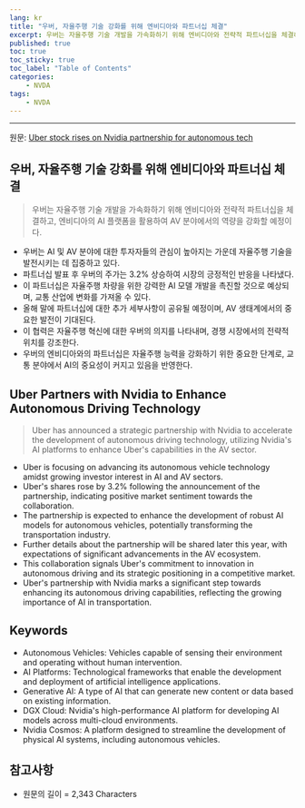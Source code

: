 ```yaml
---
lang: kr
title: "우버, 자율주행 기술 강화를 위해 엔비디아와 파트너십 체결"
excerpt: 우버는 자율주행 기술 개발을 가속화하기 위해 엔비디아와 전략적 파트너십을 체결하고, 엔비디아의 AI 플랫폼을 활용하여 AV 분야에서의 역량을 강화할 예정이다.
published: true
toc: true
toc_sticky: true
toc_label: "Table of Contents"
categories:
    - NVDA
tags:
    - NVDA
---
```


---

  원문: [Uber stock rises on Nvidia partnership for autonomous tech](https://www.investing.com/news/stock-market-news/uber-stock-rises-on-nvidia-partnership-for-autonomous-tech-93CH-3800022)

## 우버, 자율주행 기술 강화를 위해 엔비디아와 파트너십 체결

> 우버는 자율주행 기술 개발을 가속화하기 위해 엔비디아와 전략적 파트너십을 체결하고, 엔비디아의 AI 플랫폼을 활용하여 AV 분야에서의 역량을 강화할 예정이다.


- 우버는 AI 및 AV 분야에 대한 투자자들의 관심이 높아지는 가운데 자율주행 기술을 발전시키는 데 집중하고 있다.
- 파트너십 발표 후 우버의 주가는 3.2% 상승하여 시장의 긍정적인 반응을 나타냈다.
- 이 파트너십은 자율주행 차량을 위한 강력한 AI 모델 개발을 촉진할 것으로 예상되며, 교통 산업에 변화를 가져올 수 있다.
- 올해 말에 파트너십에 대한 추가 세부사항이 공유될 예정이며, AV 생태계에서의 중요한 발전이 기대된다.
- 이 협력은 자율주행 혁신에 대한 우버의 의지를 나타내며, 경쟁 시장에서의 전략적 위치를 강조한다.
- 우버의 엔비디아와의 파트너십은 자율주행 능력을 강화하기 위한 중요한 단계로, 교통 분야에서 AI의 중요성이 커지고 있음을 반영한다.

## Uber Partners with Nvidia to Enhance Autonomous Driving Technology

> Uber has announced a strategic partnership with Nvidia to accelerate the development of autonomous driving technology, utilizing Nvidia's AI platforms to enhance Uber's capabilities in the AV sector.


- Uber is focusing on advancing its autonomous vehicle technology amidst growing investor interest in AI and AV sectors.
- Uber's shares rose by 3.2% following the announcement of the partnership, indicating positive market sentiment towards the collaboration.
- The partnership is expected to enhance the development of robust AI models for autonomous vehicles, potentially transforming the transportation industry.
- Further details about the partnership will be shared later this year, with expectations of significant advancements in the AV ecosystem.
- This collaboration signals Uber's commitment to innovation in autonomous driving and its strategic positioning in a competitive market.
- Uber's partnership with Nvidia marks a significant step towards enhancing its autonomous driving capabilities, reflecting the growing importance of AI in transportation.

## Keywords

- Autonomous Vehicles: Vehicles capable of sensing their environment and operating without human intervention.
- AI Platforms: Technological frameworks that enable the development and deployment of artificial intelligence applications.
- Generative AI: A type of AI that can generate new content or data based on existing information.
- DGX Cloud: Nvidia's high-performance AI platform for developing AI models across multi-cloud environments.
- Nvidia Cosmos: A platform designed to streamline the development of physical AI systems, including autonomous vehicles.

## 참고사항

- 원문의 길이 = 2,343 Characters

